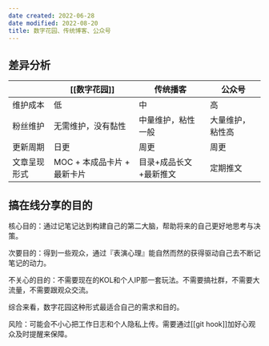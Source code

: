 ```yaml
---
date created: 2022-06-28
date modified: 2022-08-20
title: 数字花园、传统博客、公众号
---
```


## 差异分析

| | [[数字花园]] | 传统播客 | 公众号 |
 | ------------ | --------------------------- | ---------------------- | ---------------- |
 | 维护成本 | 低 | 中 | 高 |
 | 粉丝维护 | 无需维护，没有黏性 | 中量维护，粘性一般 | 大量维护，粘性高 |
 | 更新周期 | 日更 | 周更 | 周更 |
 | 文章呈现形式 | MOC + 本成品卡片 + 最新卡片 | 目录+成品长文+最新推文 | 定期推文 |

## 搞在线分享的目的

核心目的：通过记笔记达到构建自己的第二大脑，帮助将来的自己更好地思考与决策。

次要目的：得到一些观众，通过『表演心理』能自然而然的获得驱动自己去不断记笔记的动力。

不关心的目的：不需要现在的KOL和个人IP那一套玩法。不需要搞社群，不需要大流量，不需要跟观众交流。

综合来看，数字花园这种形式最适合自己的需求和目的。

风险：可能会不小心把工作日志和个人隐私上传。需要通过[[git hook]]加好心观众及时提醒来保障。
